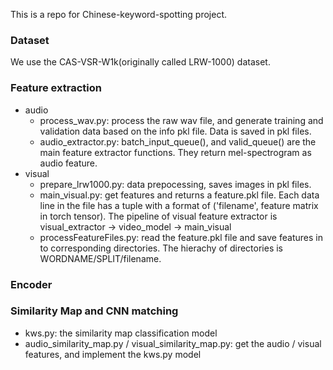 This is a repo for Chinese-keyword-spotting project.

### Dataset
We use the CAS-VSR-W1k(originally called LRW-1000) dataset. 

### Feature extraction
- audio
  - process_wav.py: process the raw wav file, and generate training and validation data based on the info pkl file. Data is saved in pkl files.
  - audio_extractor.py: batch_input_queue(), and valid_queue() are the main feature extractor functions. They return mel-spectrogram as audio feature.
- visual
  - prepare_lrw1000.py: data prepocessing, saves images in pkl files.
  - main_visual.py: get features and returns a feature.pkl file. Each data line in the file has a tuple with a format of ('filename', feature matrix in torch tensor). The pipeline of visual feature extractor is visual_extractor -> video_model -> main_visual
  - processFeatureFiles.py: read the feature.pkl file and save features in to corresponding directories. The hierachy of directories is WORDNAME/SPLIT/filename.

### Encoder

### Similarity Map and CNN matching
- kws.py: the similarity map classification model
- audio_similarity_map.py / visual_similarity_map.py: get the audio / visual features, and implement the kws.py model
